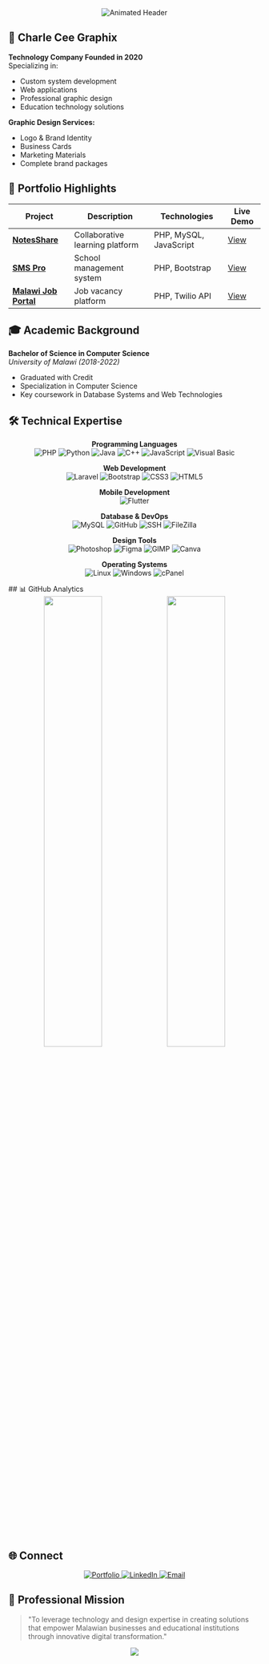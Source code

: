 <!-- PROFILE HEADER -->
<div align="center">
  <img src="https://readme-typing-svg.demolab.com?font=Fira+Code&weight=600&size=26&duration=4000&pause=1000&color=20C20E&width=520&lines=Charles+Chidule;Founder+%40+Charle+Cee+Graphix;BSc+Computer+Science+%40+With+%40+Credit;Full-Stack+Developer+%7C+Graphic+Designer" alt="Animated Header" />
</div>

<!-- COMPANY PROFILE -->
## 🏢 Charle Cee Graphix

**Technology Company Founded in 2020**  
Specializing in:
- Custom system development
- Web applications
- Professional graphic design
- Education technology solutions

**Graphic Design Services:**
- Logo & Brand Identity
- Business Cards
- Marketing Materials
- Complete brand packages

<!-- PROJECT SHOWCASE -->
## 🚀 Portfolio Highlights

| Project | Description | Technologies | Live Demo |
|---------|-------------|--------------|-----------|
| **[NotesShare](https://github.com/charle-cee/NotesShare_App)** | Collaborative learning platform | PHP, MySQL, JavaScript | [View](https://notesshare.wuaze.com) |
| **[SMS Pro](https://github.com/charle-cee/SMS)** | School management system | PHP, Bootstrap | [View](https://ngcss.great-site.net) |
| **[Malawi Job Portal](https://github.com/charle-cee/JobPortal)** | Job vacancy platform | PHP, Twilio API | [View](https://malawi-vacancy-website.epizy.com) |

<!-- EDUCATION -->
## 🎓 Academic Background
**Bachelor of Science in Computer Science**  
*University of Malawi (2018-2022)*  
- Graduated with Credit
- Specialization in Computer Science
- Key coursework in Database Systems and Web Technologies

<!-- TECH STACK -->
## 🛠️ Technical Expertise
<div align="center">

**Programming Languages**  
![PHP](https://img.shields.io/badge/PHP-777BB4?logo=php&logoColor=white&style=for-the-badge)
![Python](https://img.shields.io/badge/Python-3776AB?logo=python&logoColor=white&style=for-the-badge)
![Java](https://img.shields.io/badge/Java-007396?logo=java&logoColor=white&style=for-the-badge)
![C++](https://img.shields.io/badge/C++-00599C?logo=c%2B%2B&logoColor=white&style=for-the-badge)
![JavaScript](https://img.shields.io/badge/JavaScript-F7DF1E?logo=javascript&logoColor=black&style=for-the-badge)
![Visual Basic](https://img.shields.io/badge/Visual_Basic-512BD4?logo=.net&logoColor=white&style=for-the-badge)

**Web Development**  
![Laravel](https://img.shields.io/badge/Laravel-FF2D20?logo=laravel&logoColor=white&style=for-the-badge)
![Bootstrap](https://img.shields.io/badge/Bootstrap-7952B3?logo=bootstrap&logoColor=white&style=for-the-badge)
![CSS3](https://img.shields.io/badge/CSS3-1572B6?logo=css3&logoColor=white&style=for-the-badge)
![HTML5](https://img.shields.io/badge/HTML5-E34F26?logo=html5&logoColor=white&style=for-the-badge)

**Mobile Development**  
![Flutter](https://img.shields.io/badge/Flutter-02569B?logo=flutter&logoColor=white&style=for-the-badge)

**Database & DevOps**  
![MySQL](https://img.shields.io/badge/MySQL-4479A1?logo=mysql&logoColor=white&style=for-the-badge)
![GitHub](https://img.shields.io/badge/GitHub-181717?logo=github&logoColor=white&style=for-the-badge)
![SSH](https://img.shields.io/badge/SSH-231F20?logo=ssh&logoColor=white&style=for-the-badge)
![FileZilla](https://img.shields.io/badge/FileZilla-BF0000?logo=filezilla&logoColor=white&style=for-the-badge)

**Design Tools**  
![Photoshop](https://img.shields.io/badge/Photoshop-31A8FF?logo=adobephotoshop&logoColor=white&style=for-the-badge)
![Figma](https://img.shields.io/badge/Figma-F24E1E?logo=figma&logoColor=white&style=for-the-badge)
![GIMP](https://img.shields.io/badge/GIMP-5C5543?logo=gimp&logoColor=white&style=for-the-badge)
![Canva](https://img.shields.io/badge/Canva-00C4CC?logo=canva&logoColor=white&style=for-the-badge)

**Operating Systems**  
![Linux](https://img.shields.io/badge/Linux-FCC624?logo=linux&logoColor=black&style=for-the-badge)
![Windows](https://img.shields.io/badge/Windows-0078D6?logo=windows&logoColor=white&style=for-the-badge)
![cPanel](https://img.shields.io/badge/cPanel-FF6C2C?logo=cpanel&logoColor=white&style=for-the-badge)

</div>
<!-- STATS -->
## 📊 GitHub Analytics
<div align="center">
  <img width="48%" src="https://github-readme-stats.vercel.app/api?username=charle-cee&show_icons=true&theme=radical&hide_border=true" />
  <img width="48%" src="https://github-readme-streak-stats.herokuapp.com/?user=charle-cee&theme=radical&hide_border=true" />
</div>

<!-- CONTACT -->
## 🌐 Connect
<div align="center">
  <a href="https://charleceegraphix.great-site.net">
    <img src="https://img.shields.io/badge/Portfolio-FF5722?style=for-the-badge&logo=google-chrome&logoColor=white" alt="Portfolio"/>
  </a>
  <a href="https://www.linkedin.com/in/develooper">
    <img src="https://img.shields.io/badge/LinkedIn-0077B5?style=for-the-badge&logo=linkedin&logoColor=white" alt="LinkedIn"/>
  </a>
  <a href="mailto:charleceegraphix@gmail.com">
    <img src="https://img.shields.io/badge/Email-D14836?style=for-the-badge&logo=gmail&logoColor=white" alt="Email"/>
  </a>
</div>

<!-- MISSION -->
## 🎯 Professional Mission
> "To leverage technology and design expertise in creating solutions that empower Malawian businesses and educational institutions through innovative digital transformation."

<div align="center">
  <img src="https://capsule-render.vercel.app/api?type=waving&color=gradient&height=60&section=footer" />
</div>
